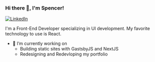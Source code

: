 ### Hi there 👋, I'm Spencer!
[![LinkedIn](https://img.shields.io/badge/linkedin-%230077B5.svg?style=for-the-badge&logo=linkedin&logoColor=white)](https://www.linkedin.com/in/spencer-dye/)

I'm a Front-End Developer specializing in UI development. My favorite technology to use is React.

- 🔭 I’m currently working on
  - Building static sites with GastsbyJS and NextJS
  - Redesigning and Redevloping my portfolio

<!--
**spencer-dye/spencer-dye** is a ✨ _special_ ✨ repository because its `README.md` (this file) appears on your GitHub profile.

Here are some ideas to get you started:

- 🔭 I’m currently working on ...
- 🌱 I’m currently learning ...
- 👯 I’m looking to collaborate on ...
- 🤔 I’m looking for help with ...
- 💬 Ask me about ...
- 📫 How to reach me: ...
- 😄 Pronouns: ...
- ⚡ Fun fact: ...
-->
